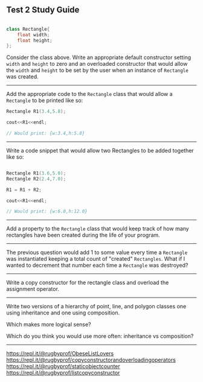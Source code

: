 ## Test 2 Study Guide

```cpp

class Rectangle{
    float width;
    float height;
};
```

Consider the class above. Write an appropriate default constructor setting `width` and `height` to zero and an overloaded constructor that would allow the `width` and `height` to be set by the user when an instance of `Rectangle` was created.

------

Add the appropriate code to the `Rectangle` class that would allow a `Rectangle` to be printed like so:

```cpp
Rectangle R1(3.4,5.8);

cout<<R1<<endl;

// Would print: {w:3.4,h:5.8}
```

------

Write a code snippet that would allow two Rectangles to be added together like so:

```cpp

Rectangle R1(3.6,5.0);
Rectangle R2(2.4,7.0);

R1 = R1 + R2;

cout<<R1<<endl;

// Would print: {w:6.0,h:12.0}
```

-----

Add a property to the `Rectangle` class that would keep track of how many rectangles have been created during the life of your program. 

----

The previous question would add 1 to some value every time a `Rectangle` was instantiated keeping a total count of "created" `Rectangles`. What if I wanted to decrement that number each time a `Rectangle` was destroyed?

-----

Write a copy constructor for the rectangle class and overload the assignment operator.

-----

Write two versions of a hierarchy of point, line, and polygon classes one using inheritance and one using composition.  

Which makes more logical sense? 

Which do you think you would use more often: inheritance vs composition?

-----






https://repl.it/@rugbyprof/ObeseListLovers
https://repl.it/@rugbyprof/copyconstructorandoverloadingoperators
https://repl.it/@rugbyprof/staticobjectcounter
https://repl.it/@rugbyprof/listcopyconstructor